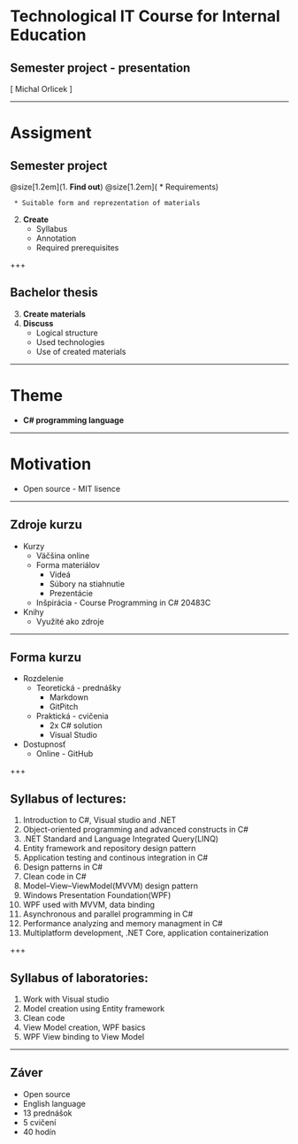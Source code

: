 ﻿# Technological IT Course for Internal Education 
## Semester project - presentation
<div class="right">
[ Michal Orlicek <xorlic00@stud.fit.vutbr.cz> ]
</div>

---
# Assigment
## **Semester project**
@size[1.2em](1. **Find out**)
@size[1.2em](  * Requirements)


     * Suitable form and reprezentation of materials
  2. **Create**
     * Syllabus
     * Annotation
     * Required prerequisites

+++
## **Bachelor thesis**
  3. **Create materials**
  4. **Discuss**
     * Logical structure
     * Used technologies
     * Use of created materials

---
# Theme
* **C# programming language**

---
# Motivation
* Open source - MIT lisence




---
## Zdroje kurzu
* Kurzy
  * Väčšina online
  * Forma materiálov
    * Videá
    * Súbory na stiahnutie
    * Prezentácie
  * Inšpirácia - Course Programming in C# 20483C
* Knihy
  * Využité ako zdroje

---
## Forma kurzu
* Rozdelenie
  * Teoretická - prednášky
    * Markdown 
    * GitPitch
  * Praktická - cvičenia
    * 2x C# solution
    * Visual Studio
* Dostupnosť
  * Online - GitHub

+++
## Syllabus of lectures:  
1. Introduction to C#, Visual studio and .NET
2. Object-oriented programming and advanced constructs in C#
3. .NET Standard and Language Integrated Query(LINQ)
4. Entity framework and repository design pattern
5. Application testing and continous integration in C#
6. Design patterns in C#
7. Clean code in C#
8. Model–View–ViewModel(MVVM) design pattern
9. Windows Presentation Foundation(WPF)
10. WPF used with MVVM, data binding
11. Asynchronous and parallel programming in C#
12. Performance analyzing and memory managment in C#
13. Multiplatform development, .NET Core, application containerization

+++
## Syllabus of laboratories:  
1. Work with Visual studio
2. Model creation using Entity framework
3. Clean code
4. View Model creation, WPF basics
5. WPF View binding to View Model

---
## Záver
* Open source
* English language
* 13 prednášok
* 5 cvičení
* 40 hodín